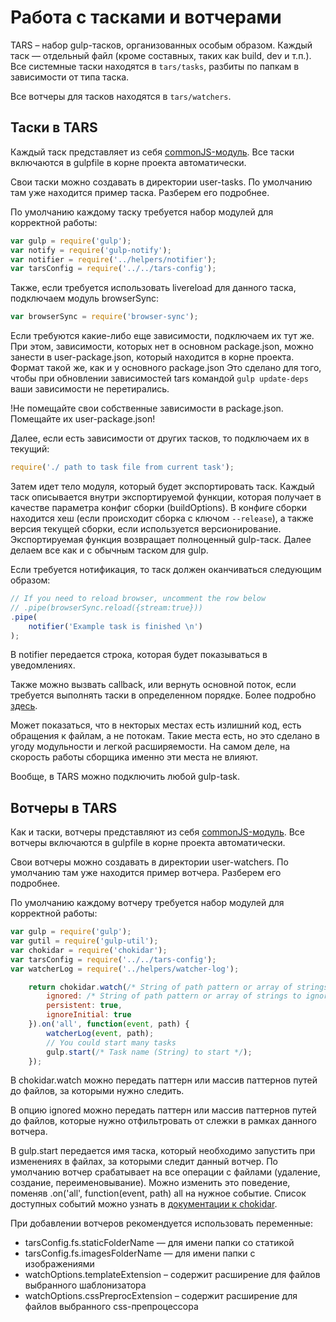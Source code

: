 # Работа с тасками и вотчерами


TARS – набор gulp-тасков, организованных особым образом. Каждый таск — отдельный файл (кроме составных, таких как build, dev и т.п.). Все системные таски находятся в `tars/tasks`, разбиты по папкам в зависимости от типа таска.

Все вотчеры для тасков находятся в `tars/watchers`.


## Таски в TARS

Каждый таск представляет из себя [commonJS-модуль](http://wiki.commonjs.org/wiki/Modules/1.1). Все таски включаются в gulpfile в корне проекта автоматически.

Свои таски можно создавать в директории user-tasks. По умолчанию там уже находится пример таска. Разберем его подробнее.

По умолчанию каждому таску требуется набор модулей для корректной работы:

```javascript
var gulp = require('gulp');
var notify = require('gulp-notify');
var notifier = require('../helpers/notifier');
var tarsConfig = require('../../tars-config');
```

Также, если требуется использовать livereload для данного таска, подключаем модуль browserSync:

```javascript
var browserSync = require('browser-sync');
```

Если требуются какие-либо еще зависимости, подключаем их тут же. При этом, зависимости, которых нет в основном package.json, можно занести в user-package.json, который находится в корне проекта. Формат такой же, как и у основного package.json Это сделано для того, чтобы при обновлении зависимостей tars командой `gulp update-deps` ваши зависимости не перетирались.

!Не помещайте свои собственные зависимости в package.json. Помещайте их user-package.json!

Далее, если есть зависимости от других тасков, то подключаем их в текущий:

```javascript
require('./ path to task file from current task');
```

Затем идет тело модуля, который будет экспортировать таск. Каждый таск описывается внутри экспортируемой функции, которая получает в качестве параметра конфиг сборки (buildOptions). В конфиге сборки находится хеш (если происходит сборка с ключом `--release`), а также версия текущей сборки, если используется версионирование. Экспортируемая функция возвращает полноценный gulp-таск. Далее делаем все как и с обычным таском для gulp.

Если требуется нотификация, то таск должен оканчиваться следующим образом:

```javascript
// If you need to reload browser, uncomment the row below
// .pipe(browserSync.reload({stream:true}))
.pipe(
    notifier('Example task is finished \n')
);
```

В notifier передается строка, которая будет показываться в уведомлениях.

Также можно вызвать callback, или вернуть основной поток, если требуется выполнять таски в определенном порядке. Более подробно [здесь](http://frontender.info/handling-sync-tasks-with-gulp-js).

Может показаться, что в некторых местах есть излишний код, есть обращения к файлам, а не потокам. Такие места есть, но это сделано в угоду модульности и легкой расширяемости. На самом деле, на скорость работы сборщика именно эти места не влияют.

Вообще, в TARS можно подключить любой gulp-task.


## Вотчеры в TARS

Как и таски, вотчеры представляют из себя [commonJS-модуль](http://wiki.commonjs.org/wiki/Modules/1.1). Все вотчеры включаются в gulpfile в корне проекта автоматически.

Свои вотчеры можно создавать в директории user-watchers. По умолчанию там уже находится пример вотчера. Разберем его подробнее.

По умолчанию каждому вотчеру требуется набор модулей для корректной работы:

```javascript
var gulp = require('gulp');
var gutil = require('gulp-util');
var chokidar = require('chokidar');
var tarsConfig = require('../../tars-config');
var watcherLog = require('../helpers/watcher-log');
```

```javascript
    return chokidar.watch(/* String of path pattern or array of strings */, {
        ignored: /* String of path pattern or array of strings to ignore. If nothing to igonre — just set it to ''*/,
        persistent: true,
        ignoreInitial: true
    }).on('all', function(event, path) {
        watcherLog(event, path);
        // You could start many tasks
        gulp.start(/* Task name (String) to start */);
    });
```

В chokidar.watch можно передать паттерн или массив паттернов путей до файлов, за которыми нужно следить.

В опцию ignored можно передать паттерн или массив паттернов путей до файлов, которые нужно отфильтровать от слежки в рамках данного вотчера.

В gulp.start передается имя таска, который необходимо запустить при изменениях в файлах, за которыми следит данный вотчер. По умолчанию вотчер срабатывает на все операции с файлами (удаление, создание, переименовывание). Можно изменить это поведение, поменяв .on('all', function(event, path) all на нужное событие. Список доступных событий можно узнать в [документации к chokidar](https://github.com/paulmillr/chokidar#getting-started).

При добавлении вотчеров рекомендуется использовать переменные:

* tarsConfig.fs.staticFolderName — для имени папки со статикой
* tarsConfig.fs.imagesFolderName — для имени папки с изображениями
* watchOptions.templateExtension – содержит расширение для файлов выбранного шаблонизатора
* watchOptions.cssPreprocExtension – содержит расширение для файлов выбранного css-препроцессора
